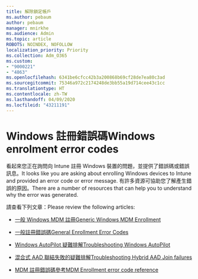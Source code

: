 ```yaml
---
title: 解除鎖定帳戶
ms.author: pebaum
author: pebaum
manager: mnirkhe
ms.audience: Admin
ms.topic: article
ROBOTS: NOINDEX, NOFOLLOW
localization_priority: Priority
ms.collection: Adm_O365
ms.custom:
- "9000221"
- "4863"
ms.openlocfilehash: 6341be6cfcc42b3a200868b69cf28de7ea80c3ad
ms.sourcegitcommit: 75346a972c2174248de3bb55a19d714cee43c1cc
ms.translationtype: HT
ms.contentlocale: zh-TW
ms.lasthandoff: 04/09/2020
ms.locfileid: "43211191"
---
```

# <a name="windows-enrolment-error-codes"></a><span data-ttu-id="647fc-102">Windows 註冊錯誤碼</span><span class="sxs-lookup"><span data-stu-id="647fc-102">Windows enrolment error codes</span></span>

<span data-ttu-id="647fc-103">看起來您正在詢問向 Intune 註冊 Windows 裝置的問題，並提供了錯誤碼或錯誤訊息。</span><span class="sxs-lookup"><span data-stu-id="647fc-103">It looks like you are asking about enrolling Windows devices to Intune and provided an error code or error message.</span></span> <span data-ttu-id="647fc-104">有許多資源可協助您了解產生錯誤的原因。</span><span class="sxs-lookup"><span data-stu-id="647fc-104">There are a number of resources that can help you to understand why the error was generated.</span></span>
 
<span data-ttu-id="647fc-105">請查看下列文章：</span><span class="sxs-lookup"><span data-stu-id="647fc-105">Please review the following articles:</span></span>

- [<span data-ttu-id="647fc-106">一般 Windows MDM 註冊</span><span class="sxs-lookup"><span data-stu-id="647fc-106">Generic Windows MDM Enrollment</span></span>](https://docs.microsoft.com/mem/intune/enrollment/troubleshoot-windows-enrollment-errors)

- [<span data-ttu-id="647fc-107">一般註冊錯誤碼</span><span class="sxs-lookup"><span data-stu-id="647fc-107">General Enrollment Error Codes</span></span>](https://docs.microsoft.com/mem/intune/enrollment/troubleshoot-device-enrollment-in-intune#general-enrollment-error-codes)

- [<span data-ttu-id="647fc-108">Windows AutoPilot 疑難排解</span><span class="sxs-lookup"><span data-stu-id="647fc-108">Troubleshooting Windows AutoPilot</span></span>](https://docs.microsoft.com/windows/deployment/windows-autopilot/troubleshooting)

- [<span data-ttu-id="647fc-109">混合式 AAD 聯結失敗的疑難排解</span><span class="sxs-lookup"><span data-stu-id="647fc-109">Troubleshooting Hybrid AAD Join failures</span></span>](https://docs.microsoft.com/azure/active-directory/devices/troubleshoot-hybrid-join-windows-current)

- [<span data-ttu-id="647fc-110">MDM 註冊錯誤碼參考</span><span class="sxs-lookup"><span data-stu-id="647fc-110">MDM Enrollment error code reference</span></span>](https://docs.microsoft.com/windows/win32/mdmreg/mdm-registration-constants)
